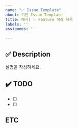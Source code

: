 ```yaml
---
name: "✅ Issue Template"
about: 기본 Issue Template
title: 예시) ✨ Feature 이슈 제목
labels: ''
assignees: ''

---
```


## ✅ Description
설명을 작성하세요.
## ✔️ TODO
- [ ]
- [ ]

## ETC